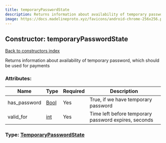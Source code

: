 ```yaml
---
title: temporaryPasswordState
description: Returns information about availability of temporary password, which should be used for payments
image: https://docs.madelineproto.xyz/favicons/android-chrome-256x256.png
---
```

## Constructor: temporaryPasswordState  
[Back to constructors index](index.md)



Returns information about availability of temporary password, which should be used for payments

### Attributes:

| Name     |    Type       | Required | Description |
|----------|---------------|----------|-------------|
|has\_password|[Bool](../types/Bool.md) | Yes|True, if we have temporary password|
|valid\_for|[int](../types/int.md) | Yes|Time left before temporary password expires, seconds|



### Type: [TemporaryPasswordState](../types/TemporaryPasswordState.md)


